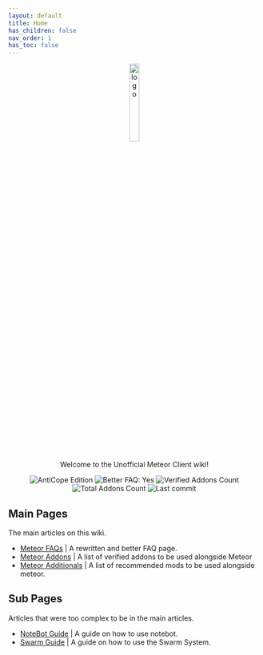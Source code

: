 ```yaml
---
layout: default
title: Home
has_children: false
nav_order: 1
has_toc: false
---
```


<p align="center">
  <img src="https://avatars.githubusercontent.com/u/88768753?s=200&v=4" alt="logo" width="20%"/>
</p>
<p align="center">
  Welcome to the Unofficial Meteor Client wiki!
</p>
<div align="center">
  <img src="https://img.shields.io/badge/AntiCope-Edition-orange" alt="AntiCope Edition">
  <img src="https://img.shields.io/badge/Better%20FAQ%20page-Yes-brightgreen" alt="Better FAQ: Yes">
  <img src="https://img.shields.io/badge/Verified%20Addons-9-blue" alt="Verified Addons Count">
  <img src="https://img.shields.io/badge/Total%20Addons-30-blueviolet" alt="Total Addons Count">
  <img src="https://img.shields.io/github/last-commit/AntiCope/meteor-lists" alt="Last commit">
</div>
<p> </p>

## Main Pages

The main articles on this wiki.

- [Meteor FAQs](/pages/main/MeteorFAQs.md) | A rewritten and better FAQ page.
- [Meteor Addons](/pages/main/MeteorAddons.md) | A list of verified addons to be used alongside Meteor
- [Meteor Additionals](/pages/main/MeteorAdditionals.md) | A list of recommended mods to be used alongside meteor.

## Sub Pages

Articles that were too complex to be in the main articles.

- [NoteBot Guide](/pages/sub/NoteBotGuide.md) | A guide on how to use notebot.
- [Swarm Guide](/pages/sub/SwarmGuide.md) | A guide on how to use the Swarm System.